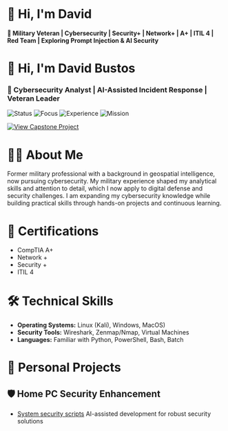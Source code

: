 # 👋 Hi, I'm David

**🎯 Military Veteran | Cybersecurity | Security+ | Network+ | A+ | ITIL 4 | Red Team | Exploring Prompt Injection & AI Security**

# 👋 Hi, I'm David Bustos  
### 🧠 Cybersecurity Analyst | AI-Assisted Incident Response | Veteran Leader  

![Status](https://img.shields.io/badge/Status-Actively_Learning-brightgreen?style=for-the-badge)
![Focus](https://img.shields.io/badge/Focus-AI_Security_&_DFIR-blue?style=for-the-badge)
![Experience](https://img.shields.io/badge/Background-Military_&_GeoIntelligence-purple?style=for-the-badge)
![Mission](https://img.shields.io/badge/Mission-Build_Secure_AI_Systems-grey?style=for-the-badge)

[![View Capstone Project](https://img.shields.io/badge/View_AI-Assisted_Triage_Capstone-black?style=for-the-badge&logo=github)](https://github.com/ByteBusterNikon/ai-assisted-triage-capstone)


# 👨‍💻 About Me

Former military professional with a background in geospatial intelligence, now pursuing cybersecurity. My military experience shaped my analytical skills and attention to detail, 
which I now apply to digital defense and security challenges. I am expanding my cybersecurity knowledge while building practical skills through hands-on projects and continuous learning.

# 📜 Certifications
* CompTIA A+
* Network +
* Security +
* ITIL 4

# 🛠️ Technical Skills
* **Operating Systems:** Linux (Kali), Windows, MacOS)
* **Security Tools:** Wireshark, Zenmap/Nmap, Virtual Machines
* **Languages:** Familiar with Python, PowerShell, Bash, Batch
  
# 🚀 Personal Projects

## 🛡️ Home PC Security Enhancement
* [System security scripts](https://github.com/ByteBusterNikon/SystemSecurityScripts) AI-assisted development for robust security solutions



<!---
ByteBusterNikon/ByteBusterNikon is a ✨ special ✨ repository because its `README.md` (this file) appears on your GitHub profile.
You can click the Preview link to take a look at your changes.
--->
